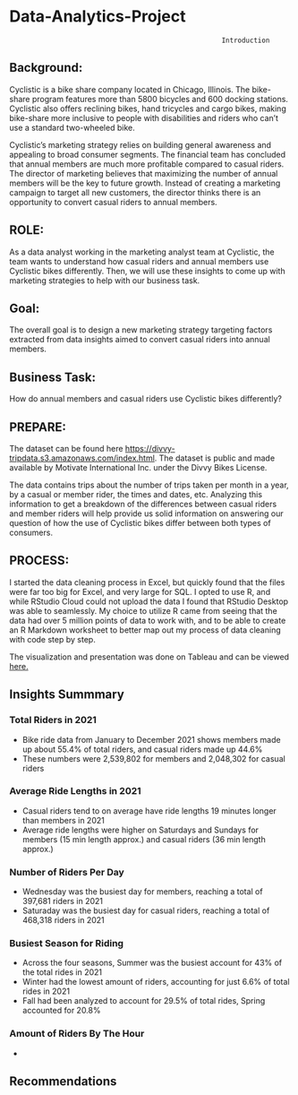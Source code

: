 # Data-Analytics-Project


                                                         Introduction
                                                      



## **Background**: 
Cyclistic is a bike share company located in Chicago, Illinois. The bike-share program features more than 5800 bicycles and 600 docking stations. Cyclistic also offers reclining bikes, hand tricycles and cargo bikes, making bike-share more inclusive to people with disabilities and riders who can’t use a standard two-wheeled bike.

Cyclistic’s marketing strategy relies on building general awareness and appealing to broad consumer segments. The financial team has concluded that annual members are much more profitable compared to casual riders. The director of marketing believes that maximizing the number of annual members will be the key to future growth. Instead of creating a marketing campaign to target all new customers, the director thinks there is an opportunity to convert casual riders to annual members.




## **ROLE**: 
As a data analyst working in the marketing analyst team at Cyclistic, the team wants to understand how casual riders and annual members use Cyclistic bikes differently. Then, we will use these insights to come up with marketing strategies to help with our business task.



## **Goal**: 
The overall goal is to design a new marketing strategy targeting factors extracted from data insights aimed to convert casual riders into annual members.


## **Business Task**: 
How do annual members and casual riders use Cyclistic bikes differently?


## **PREPARE**:
The dataset can be found here https://divvy-tripdata.s3.amazonaws.com/index.html. The dataset is public and made available by Motivate International Inc. under the Divvy Bikes License. 

The data contains trips about the number of trips taken per month in a year, by a casual or member rider, the times and dates, etc. Analyzing this information to get a breakdown of the differences between casual riders and member riders will help provide us solid information on answering our question of how the use of Cyclistic bikes differ between both types of consumers. 



## **PROCESS**:
I started the data cleaning process in Excel, but quickly found that the files were far too big for Excel, and very large for SQL. I opted to use R, and while RStudio Cloud could not upload the data I found that RStudio Desktop was able to seamlessly. My choice to utilize R came from seeing that the data had over 5 million points of data to work with, and to be able to create an R Markdown worksheet to better map out my process of data cleaning with code step by step. 



The visualization and presentation was done on Tableau and can be viewed [here.](https://public.tableau.com/app/profile/visan2980/viz/DataAnalyticsProjectDashboard/Story1#1)

## Insights Summmary

### **Total Riders in 2021**
* Bike ride data from January to December 2021 shows members made up about 55.4% of total riders, and casual riders made up 44.6%
* These numbers were 2,539,802 for members and 2,048,302 for casual riders

### **Average Ride Lengths in 2021**
* Casual riders tend to on average have ride lengths 19 minutes longer than members in 2021
* Average ride lengths were higher on Saturdays and Sundays for members (15 min length approx.) and casual riders (36 min length approx.)

### **Number of Riders Per Day**
* Wednesday was the busiest day for members, reaching a total of 397,681 riders in 2021
* Saturaday was the busiest day for casual riders, reaching a total of 468,318 riders in 2021

### **Busiest Season for Riding**
* Across the four seasons, Summer was the busiest account for 43% of the total rides in 2021
* Winter had the lowest amount of riders, accounting for just 6.6% of total rides in 2021
* Fall had been analyzed to account for 29.5% of total rides, Spring accounted for 20.8%

### **Amount of Riders By The Hour**
*

## Recommendations

